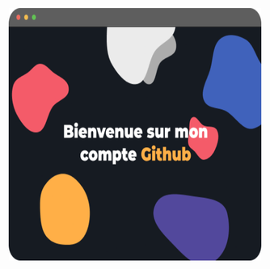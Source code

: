 <p align="center">
  <a href="www.heinezo.github.io" target="_blank"><img src="welcome.png" width="500" height="500"></a>
 </p>
